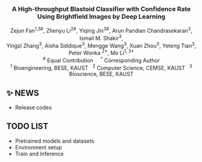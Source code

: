 
<div align="center">

<h3>A High-throughput Blastoid Classifier with Confidence Rate <br> Using Brightfield Images by Deep Learning</h3>

<!-- [![Paper](https://img.shields.io/badge/arXiv-PDF-b31b1b)](https://arxiv.org/abs/2406.06679) [![License: MIT](https://img.shields.io/badge/License-MIT-green.svg)](https://opensource.org/licenses/MIT) -->

Zejun Fan<sup>1,3#</sup>, Zhenyu Li<sup>2#</sup>, Yiqing Jin<sup>3#</sup>, Arun Pandian Chandrasekaran<sup>3</sup>, Ismail M. Shakir<sup>3</sup>, <br> Yingzi Zhang<sup>3</sup>, Aisha Siddique<sup>3</sup>, Mengge Wang<sup>3</sup>, Xuan Zhou<sup>3</sup>, Yeteng Tian<sup>3</sup>, <br> Peter Wonka <sup>2*</sup>,  Mo Li<sup>1, 3*</sup>
<br><sup>#</sup> Equal Contribution &nbsp;&nbsp;&nbsp; <sup>*</sup> Corresponding Author
<br><sup>1</sup> Bioengineering, BESE, KAUST &nbsp;&nbsp;<sup>2</sup> Computer Science, CEMSE, KAUST &nbsp;&nbsp;<sup>3</sup> Bioscience, BESE, KAUST

</div>

## ✨ **NEWS**
- Release codes
 
## **TODO LIST**
- Pretrained models and datasets
- Environment setup
- Train and Inference



